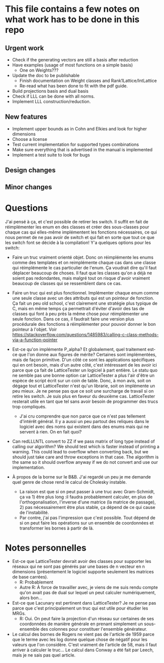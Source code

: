 # This file contains a few notes on what work has to be done in this repo

## Urgent work
- Check if the generating vectors are still a basis after reduction
- Have examples (usage of most functions on a simple basis)
  - One on Weights???
- Update the doc to be publishable
  - Finish documentation on Weight classes and Rank1Lattice/IntLattice
  - Re-read what has been done to fit with the pdf guide.
- Build projections basis and dual basis
- Check if LLL can be done with all norms.
- Implement LLL construction/reduction.

## New features
- Implement upper bounds as in Cohn and Elkies and look for higher dimensions
- Choose a license
- Test current implementation for supported types combinations
- Make sure everything that is advertised in the manual is implemented
- Implement a test suite to look for bugs

## Design changes

## Minor changes

# Questions
J'ai pensé à ça, et c'est possible de retirer les switch. Il suffit en fait de
réimplémenter les enum en des classes et créer des sous-classes pour chaque cas
qui elles-même implémentent les fonctions nécessaires, ce qui nous permet de ne
pas avoir de switch et qui fait en sorte que tout ce que les switch font se
décide à la compilation! Y'a quelques options pour les switch:
- Faire un truc vraiment orienté objet. Donc on réimplémente les enums comme des
  templates et on reimplémente chaque cas dans une classe qui réimplémente le
  cas particulier de l'enum. Ça voudrait dire qu'il faut déplacer beaucoup de
  choses. Il faut que les classes qu'on a déjà ne soient pas redondantes, mais
  malgré tout on risque d'avoir vraiment beaucoup de classes qui se ressemblent
  dans ce cas.
- Faire un truc qui est plus fonctionnel. Implémenter chaque enum comme une
  seule classe avec un des attributs qui est un pointeur de fonction. Ça fait un
  peu old school, c'est clairement une stratégie plus typique de C, mais en même
  temps ça permettrait d'éviter d'avoir des tas de classes qui font à peu près
  la même chose pour réimplémenter une seule fonction. Dans ce cas, il faudrait
  faire une version plus procédurale des fonctions à réimplémenter pour pouvoir
  donner le bon pointeur à l'objet. Voir https://stackoverflow.com/questions/1485983/calling-c-class-methods-via-a-function-pointer

- Est-ce qu'on implémente P_alpha? Et globalement, quel traitement est-ce que
  l'on donne aux figures de mérite? Certaines sont implémentées, mais de façon
  primitive. D'un côté ce sont les applications spécifiques qui en ont besoin,
  mais d'un autre côté, c'est intéressant de les avoir ici parce que ça fait de
  LatticeTester un logiciel à part entière. Le statu quo ne semble pas une bonne
  option car LatticeTester a plus l'air d'être un espèce de script écrit sur un
  coin de table. Donc, à mon avis, soit on dégage tout et LatticeTester n'est
  qu'un librarie, soit on implémente un peu mieux. Je ne pense pas que ce soit
  une surcharge de travail si on retire les switch. Je suis plus en faveur du
  deuxième cas. LatticeTester resterait utile en tant que tel sans avoir besoin
  de programmer des trucs trop compliqués.
  - J'ai cru comprendre que non parce que ce n'est pas tellement d'intérêt
    général. Il y a aussi un peu partout des reliques dans le logiciel avec des
    noms qui existent dans des enums mais qui ne servent à rien. On en fait
    quoi?
- Can redLLLNTL convert to ZZ if we pass matrix of long type instead of
  calling our algorithm? We should test which is faster instead of printing a
  warning. This could lead to overflow when converting back, but we should just
  take care and throw exceptions in that case. The algorithm is the same so it
  should overflow anyway if we do not convert and use our implementation.
- À propos de la borne sur le B&B. J'ai regardé un peu je me demande quel genre
  de chose rend le calcul de Cholesky instable.
  - La raison est que si on peut passer à une truc avec Gram-Schmidt, ça va 1)
    être plus long :il faudra probablement calculer, en plus de
    l'orthogonalisation, l'inverse d'une matrice (la matrice de passage),
    2) pas nécessairement être plus stable, ça dépend de ce qui
    cause de l'instabilité.
  - Par contre, j'ai pas l'impression que c'est possible. Tout dépend de si on
    peut faire les opérations sur un ensemble de coordonnées et transformer les
    bornes à partir de là.

# Notes personnelles
- Est-ce que LatticeTester devrait avoir des classes pour supporter les réseaux
qui ne sont pas générés par une bases de n vecteur en n dimensions (présentement
le logiciel supporte seulement les matrices de base carrées).
  - R: Probablement
  - Autre R: À force de travailler avec, je viens de me suis rendu compte qu'on
    avait pas de dual sur lequel un peut calculer numériquement, alors bon...
- Est-ce que Lacunary est pertinent dans LatticeTester? Je ne pense pas parce
que c'est principalement un truc qui est utile pour étudier les MRGs.
  - R: Oui. On peut faire la projection d'un réseau sur certaines de ses
    coordonnées de manière générale en prenant simplement un sous-ensemble des
    colonnes pour constituer l'ensemble générateur.
- Le calcul des bornes de Rogers ne vient pas de l'article de 1959 parce que le
terme avec les log donne quelque chose de négatif pour les valeurs que l'on
considère. C'est vraiment de l'article de 58, mais il faut arriver à calculer le truc...
Le calcul dans Conway a été fait par Leech, mais je ne sais pas quel article.
